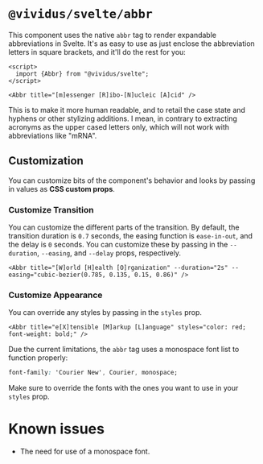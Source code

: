 # `@vividus/svelte/abbr`

This component uses the native `abbr` tag to render expandable abbreviations in Svelte. It's as easy to use as just enclose the abbreviation letters in square brackets, and it'll do the rest for you:

```svelte
<script>
  import {Abbr} from "@vividus/svelte";
</script>

<Abbr title="[m]essenger [R]ibo-[N]ucleic [A]cid" />
```

This is to make it more human readable, and to retail the case state and hyphens or other stylizing additions. I mean, in contrary to extracting acronyms as the upper cased letters only, which will not work with abbreviations like "mRNA".

## Customization

You can customize bits of the component's behavior and looks by passing in values as **CSS custom props**.

### Customize Transition

You can customize the different parts of the transition. By default, the transition duration is `0.7` seconds, the easing function is `ease-in-out`, and the delay is `0` seconds. You can customize these by passing in the `--duration`, `--easing`, and `--delay` props, respectively.

```svelte
<Abbr title="[W]orld [H]ealth [O]rganization" --duration="2s" --easing="cubic-bezier(0.785, 0.135, 0.15, 0.86)" />
```

### Customize Appearance

You can override any styles by passing in the `styles` prop.

```svelte
<Abbr title="e[X]tensible [M]arkup [L]anguage" styles="color: red; font-weight: bold;" />
```

Due the current limitations, the `abbr` tag uses a monospace font list to function properly:

```CSS
font-family: 'Courier New', Courier, monospace;
```

Make sure to override the fonts with the ones you want to use in your `styles` prop.

# Known issues

- The need for use of a monospace font.
